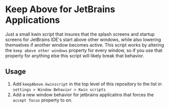 # Keep Above for JetBrains Applications
Just a small kwin script that insures that the splash screens and startup screens for JetBrains IDE's start above other windows, while also lowering themselves if another window becomes active. This script works by altering the ```keep above other windows``` property for every window, so if you use that property for anything else this script will likely break that behavior.

## Usage
1. Add ```keepAbove.kwinscript``` in the top level of this repository to the list in ```settings > Window Behavior > Kwin scripts```
2. Add a new window behavior for jetbrains applicatins that forces the ```accept focus``` property to on.
